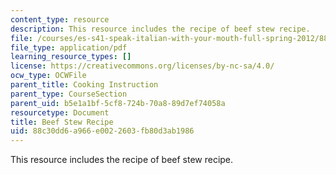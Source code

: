 ```yaml
---
content_type: resource
description: This resource includes the recipe of beef stew recipe.
file: /courses/es-s41-speak-italian-with-your-mouth-full-spring-2012/88c30dd6a966e0022603fb80d3ab1986_MITES_S41S12_BeefStwRecip.pdf
file_type: application/pdf
learning_resource_types: []
license: https://creativecommons.org/licenses/by-nc-sa/4.0/
ocw_type: OCWFile
parent_title: Cooking Instruction
parent_type: CourseSection
parent_uid: b5e1a1bf-5cf8-724b-70a8-89d7ef74058a
resourcetype: Document
title: Beef Stew Recipe
uid: 88c30dd6-a966-e002-2603-fb80d3ab1986
---
```

This resource includes the recipe of beef stew recipe.